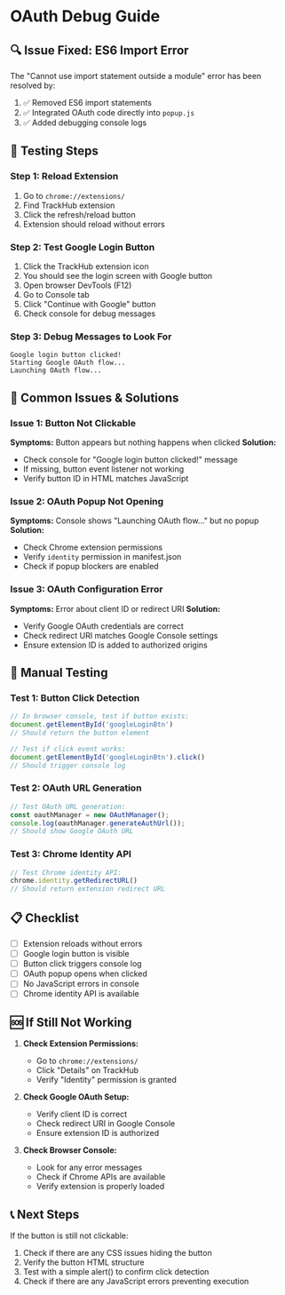# OAuth Debug Guide

## 🔍 **Issue Fixed: ES6 Import Error**

The "Cannot use import statement outside a module" error has been resolved by:
1. ✅ Removed ES6 import statements
2. ✅ Integrated OAuth code directly into `popup.js`
3. ✅ Added debugging console logs

## 🧪 **Testing Steps**

### Step 1: Reload Extension
1. Go to `chrome://extensions/`
2. Find TrackHub extension
3. Click the refresh/reload button
4. Extension should reload without errors

### Step 2: Test Google Login Button
1. Click the TrackHub extension icon
2. You should see the login screen with Google button
3. Open browser DevTools (F12)
4. Go to Console tab
5. Click "Continue with Google" button
6. Check console for debug messages

### Step 3: Debug Messages to Look For
```
Google login button clicked!
Starting Google OAuth flow...
Launching OAuth flow...
```

## 🚨 **Common Issues & Solutions**

### Issue 1: Button Not Clickable
**Symptoms:** Button appears but nothing happens when clicked
**Solution:** 
- Check console for "Google login button clicked!" message
- If missing, button event listener not working
- Verify button ID in HTML matches JavaScript

### Issue 2: OAuth Popup Not Opening
**Symptoms:** Console shows "Launching OAuth flow..." but no popup
**Solution:**
- Check Chrome extension permissions
- Verify `identity` permission in manifest.json
- Check if popup blockers are enabled

### Issue 3: OAuth Configuration Error
**Symptoms:** Error about client ID or redirect URI
**Solution:**
- Verify Google OAuth credentials are correct
- Check redirect URI matches Google Console settings
- Ensure extension ID is added to authorized origins

## 🔧 **Manual Testing**

### Test 1: Button Click Detection
```javascript
// In browser console, test if button exists:
document.getElementById('googleLoginBtn')
// Should return the button element

// Test if click event works:
document.getElementById('googleLoginBtn').click()
// Should trigger console log
```

### Test 2: OAuth URL Generation
```javascript
// Test OAuth URL generation:
const oauthManager = new OAuthManager();
console.log(oauthManager.generateAuthUrl());
// Should show Google OAuth URL
```

### Test 3: Chrome Identity API
```javascript
// Test Chrome identity API:
chrome.identity.getRedirectURL()
// Should return extension redirect URL
```

## 📋 **Checklist**

- [ ] Extension reloads without errors
- [ ] Google login button is visible
- [ ] Button click triggers console log
- [ ] OAuth popup opens when clicked
- [ ] No JavaScript errors in console
- [ ] Chrome identity API is available

## 🆘 **If Still Not Working**

1. **Check Extension Permissions:**
   - Go to `chrome://extensions/`
   - Click "Details" on TrackHub
   - Verify "Identity" permission is granted

2. **Check Google OAuth Setup:**
   - Verify client ID is correct
   - Check redirect URI in Google Console
   - Ensure extension ID is authorized

3. **Check Browser Console:**
   - Look for any error messages
   - Check if Chrome APIs are available
   - Verify extension is properly loaded

## 📞 **Next Steps**

If the button is still not clickable:
1. Check if there are any CSS issues hiding the button
2. Verify the button HTML structure
3. Test with a simple alert() to confirm click detection
4. Check if there are any JavaScript errors preventing execution
